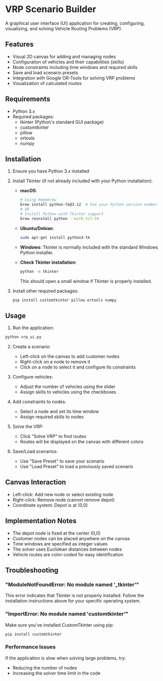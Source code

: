 # VRP Scenario Builder

A graphical user interface (UI) application for creating, configuring, visualizing, and solving Vehicle Routing Problems (VRP).

## Features

- Visual 2D canvas for adding and managing nodes
- Configuration of vehicles and their capabilities (skills)
- Node constraints including time windows and required skills
- Save and load scenario presets
- Integration with Google OR-Tools for solving VRP problems
- Visualization of calculated routes

## Requirements

- Python 3.x
- Required packages:
  - tkinter (Python's standard GUI package)
  - customtkinter
  - pillow
  - ortools
  - numpy

## Installation

1. Ensure you have Python 3.x installed

2. Install Tkinter (if not already included with your Python installation):
   - **macOS**: 
     ```bash
     # Using Homebrew
     brew install python-tk@3.12  # Use your Python version number
     # OR
     # Install Python with Tkinter support
     brew reinstall python --with-tcl-tk
     ```
   - **Ubuntu/Debian**:
     ```bash
     sudo apt-get install python3-tk
     ```
   - **Windows**:
     Tkinter is normally included with the standard Windows Python installer.
     
   - **Check Tkinter installation**:
     ```bash
     python -m tkinter
     ```
     This should open a small window if Tkinter is properly installed.

3. Install other required packages:
   ```bash
   pip install customtkinter pillow ortools numpy
   ```

## Usage

1. Run the application:

```bash
python vrp_ui.py
```

2. Create a scenario:
   - Left-click on the canvas to add customer nodes
   - Right-click on a node to remove it
   - Click on a node to select it and configure its constraints

3. Configure vehicles:
   - Adjust the number of vehicles using the slider
   - Assign skills to vehicles using the checkboxes

4. Add constraints to nodes:
   - Select a node and set its time window
   - Assign required skills to nodes

5. Solve the VRP:
   - Click "Solve VRP" to find routes
   - Routes will be displayed on the canvas with different colors

6. Save/Load scenarios:
   - Use "Save Preset" to save your scenario
   - Use "Load Preset" to load a previously saved scenario

## Canvas Interaction

- Left-click: Add new node or select existing node
- Right-click: Remove node (cannot remove depot)
- Coordinate system: Depot is at (0,0)

## Implementation Notes

- The depot node is fixed at the center (0,0)
- Customer nodes can be placed anywhere on the canvas
- Time windows are specified as integer values
- The solver uses Euclidean distances between nodes
- Vehicle routes are color-coded for easy identification

## Troubleshooting

### "ModuleNotFoundError: No module named '_tkinter'"
This error indicates that Tkinter is not properly installed. Follow the installation instructions above for your specific operating system.

### "ImportError: No module named 'customtkinter'"
Make sure you've installed CustomTkinter using pip:
```bash
pip install customtkinter
```

### Performance Issues
If the application is slow when solving large problems, try:
- Reducing the number of nodes
- Increasing the solver time limit in the code